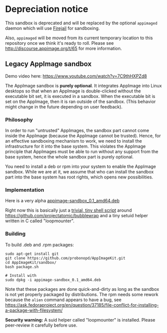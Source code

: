 # Depreciation notice

This sandbox is deprecated and will be replaced by the optional `appimaged` daemon which will use [Firejail](https://github.com/netblue30/firejail/) for sandboxing.

Also, `appimaged` will be moved from its current temporary location to this repository once we think it's ready to roll. Please see http://discourse.appimage.org/t/65 for more information.

## Legacy AppImage sandbox

Demo video here: https://www.youtube.com/watch?v=7C9thHXPZd8

The AppImage sandbox is __purely optional__. It integrates AppImage into Linux desktops so that when an AppImage is double-clicked without the executable bit set, it is executed in a sandbox. When the executable bit is set on the AppImage, then it is ran outside of the sandbox. (This behavior might change in the future depending on user feedback).

### Philosophy

In order to run "untrusted" AppImages, the sandbox part cannot come inside the AppImage (because the AppImage cannot be trusted). Hence, for an effective sandboxing mechanism to work, we need to install the infrastructure for it into the base system. This violates the AppImage principle that AppImages must be able to run without any support from the base system, hence the whole sandbox part is purely optional.

You need to install a deb or rpm into your system to enable the  AppImage sandbox. While we are at it, we assume that who can install the sandbox part into the base system has root rights, which opens new possibilities.

### Implementation

Here is a very alpha [appimage-sandbox_0.1_amd64.deb](https://github.com/probonopd/AppImageKit/releases/download/5/appimage-sandbox_0.1_amd64.deb)

Right now this is basically just a [trivial, tiny shell script](https://github.com/probonopd/AppImageKit/blob/master/sandbox/src/usr/bin/runappimage) around https://github.com/projectatomic/bubblewrap and a tiny setuid helper written in C called "loopmounter".

### Building

To build .deb and .rpm packages:

```
sudo apt-get install git
git clone https://github.com/probonopd/AppImageKit.git
cd AppImageKit/sandbox/
bash package.sh 

# Install with
sudo dpkg -i appimage-sandbox_0.1_amd64.deb 
```
Note that these packages are done quick-and-dirty as long as the sandbox is not yet properly packaged by distributions.
The rpm needs some rework because the `alien` command appears to have a bug, see https://ask.fedoraproject.org/en/question/37185/file-conflict-for-installing-a-package-with-filesystem/

**Security warning:** A suid helper called "loopmounter" is installed. Please peer-review it carefully before use.
